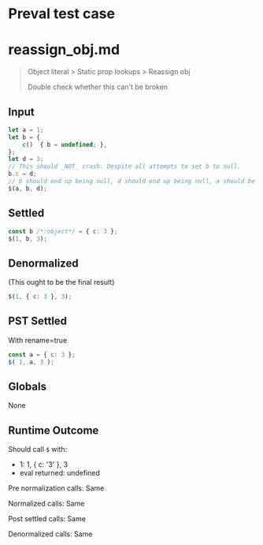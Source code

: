 # Preval test case

# reassign_obj.md

> Object literal > Static prop lookups > Reassign obj
>
> Double check whether this can't be broken

## Input

`````js filename=intro
let a = 1;
let b = {
    c()  { b = undefined; },
};
let d = 3;
// This should _NOT_ crash. Despite all attempts to set b to null.
b.c = d;
// b should end up being null, d should end up being null, a should be 3.
$(a, b, d);
`````


## Settled


`````js filename=intro
const b /*:object*/ = { c: 3 };
$(1, b, 3);
`````


## Denormalized
(This ought to be the final result)

`````js filename=intro
$(1, { c: 3 }, 3);
`````


## PST Settled
With rename=true

`````js filename=intro
const a = { c: 3 };
$( 1, a, 3 );
`````


## Globals


None


## Runtime Outcome


Should call `$` with:
 - 1: 1, { c: '3' }, 3
 - eval returned: undefined

Pre normalization calls: Same

Normalized calls: Same

Post settled calls: Same

Denormalized calls: Same
